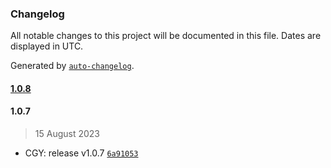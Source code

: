 ### Changelog

All notable changes to this project will be documented in this file. Dates are displayed in UTC.

Generated by [`auto-changelog`](https://github.com/CookPete/auto-changelog).

#### [1.0.8](https://github.com/Bonny5171/POC_ACTION_RELEASE/compare/1.0.7...1.0.8)

#### 1.0.7

> 15 August 2023

- CGY: release v1.0.7 [`6a91053`](https://github.com/Bonny5171/POC_ACTION_RELEASE/commit/6a9105368e80507a2ee4a27ce5b2acc4c5f90481)
